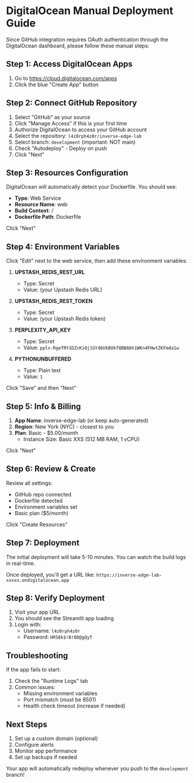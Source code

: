 # DigitalOcean Manual Deployment Guide

Since GitHub integration requires OAuth authentication through the DigitalOcean dashboard, please follow these manual steps:

## Step 1: Access DigitalOcean Apps

1. Go to https://cloud.digitalocean.com/apps
2. Click the blue "Create App" button

## Step 2: Connect GitHub Repository

1. Select "GitHub" as your source
2. Click "Manage Access" if this is your first time
3. Authorize DigitalOcean to access your GitHub account
4. Select the repository: `l4z0rph4z0r/inverse-edge-lab`
5. Select branch: `development` (important: NOT main)
6. Check "Autodeploy" - Deploy on push
7. Click "Next"

## Step 3: Resources Configuration

DigitalOcean will automatically detect your Dockerfile. You should see:
- **Type**: Web Service
- **Resource Name**: web
- **Build Context**: /
- **Dockerfile Path**: Dockerfile

Click "Next"

## Step 4: Environment Variables

Click "Edit" next to the web service, then add these environment variables:

1. **UPSTASH_REDIS_REST_URL**
   - Type: Secret
   - Value: (your Upstash Redis URL)

2. **UPSTASH_REDIS_REST_TOKEN**
   - Type: Secret
   - Value: (your Upstash Redis token)

3. **PERPLEXITY_API_KEY**
   - Type: Secret
   - Value: `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`

4. **PYTHONUNBUFFERED**
   - Type: Plain text
   - Value: `1`

Click "Save" and then "Next"

## Step 5: Info & Billing

1. **App Name**: inverse-edge-lab (or keep auto-generated)
2. **Region**: New York (NYC) - closest to you
3. **Plan**: Basic - $5.00/month
   - Instance Size: Basic XXS (512 MB RAM, 1 vCPU)

Click "Next"

## Step 6: Review & Create

Review all settings:
- GitHub repo connected
- Dockerfile detected
- Environment variables set
- Basic plan ($5/month)

Click "Create Resources"

## Step 7: Deployment

The initial deployment will take 5-10 minutes. You can watch the build logs in real-time.

Once deployed, you'll get a URL like:
`https://inverse-edge-lab-xxxxx.ondigitalocean.app`

## Step 8: Verify Deployment

1. Visit your app URL
2. You should see the Streamlit app loading
3. Login with:
   - Username: `l4z0rph4z0r`
   - Password: `HR58k$!B!8D@gQyT`

## Troubleshooting

If the app fails to start:
1. Check the "Runtime Logs" tab
2. Common issues:
   - Missing environment variables
   - Port mismatch (must be 8501)
   - Health check timeout (increase if needed)

## Next Steps

1. Set up a custom domain (optional)
2. Configure alerts
3. Monitor app performance
4. Set up backups if needed

Your app will automatically redeploy whenever you push to the `development` branch!